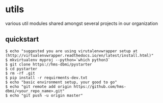 # utils
various util modules shared amongst several projects in our organization


## quickstart

```
$ echo "suggested you are using virutalenvwrapper setup at (http://virtualenvwrapper.readthedocs.io/en/latest/install.html)"
$ mkvirtualenv myproj --python=`which python3`
$ git clone https://hms-dbmi/pystarter
$ cd pystarter
$ rm -rf .git
$ pip install -r requirments-dev.txt
$ echo "basic environment setup, your good to go"
$ echo "git remote add origin https://github.com/hms-dbmi/<your_repo_name>.git"
$ echo "git push -u origin master"
```

